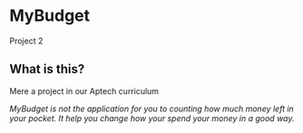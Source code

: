 # MyBudget
Project 2

## What is this?
Mere a project in our Aptech curriculum

*MyBudget is not the application for you to counting how much money left in your pocket.
It help you change how your spend your money in a good way.*

